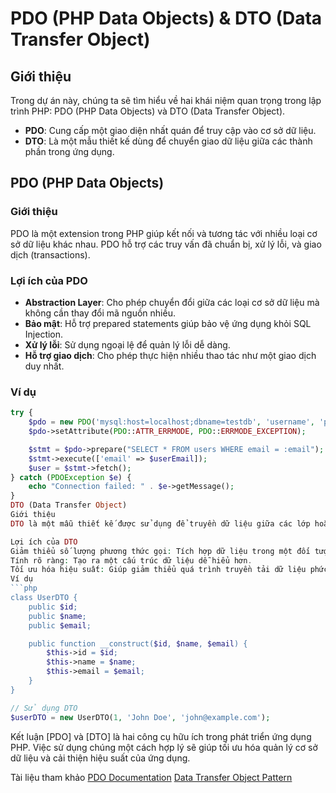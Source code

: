 # PDO (PHP Data Objects) & DTO (Data Transfer Object)

## Giới thiệu
Trong dự án này, chúng ta sẽ tìm hiểu về hai khái niệm quan trọng trong lập trình PHP: PDO (PHP Data Objects) và DTO (Data Transfer Object). 

- **PDO**: Cung cấp một giao diện nhất quán để truy cập vào cơ sở dữ liệu.
- **DTO**: Là một mẫu thiết kế dùng để chuyển giao dữ liệu giữa các thành phần trong ứng dụng.

## PDO (PHP Data Objects)

### Giới thiệu
PDO là một extension trong PHP giúp kết nối và tương tác với nhiều loại cơ sở dữ liệu khác nhau. PDO hỗ trợ các truy vấn đã chuẩn bị, xử lý lỗi, và giao dịch (transactions).

### Lợi ích của PDO
- **Abstraction Layer**: Cho phép chuyển đổi giữa các loại cơ sở dữ liệu mà không cần thay đổi mã nguồn nhiều.
- **Bảo mật**: Hỗ trợ prepared statements giúp bảo vệ ứng dụng khỏi SQL Injection.
- **Xử lý lỗi**: Sử dụng ngoại lệ để quản lý lỗi dễ dàng.
- **Hỗ trợ giao dịch**: Cho phép thực hiện nhiều thao tác như một giao dịch duy nhất.

### Ví dụ
```php
try {
    $pdo = new PDO('mysql:host=localhost;dbname=testdb', 'username', 'password');
    $pdo->setAttribute(PDO::ATTR_ERRMODE, PDO::ERRMODE_EXCEPTION);

    $stmt = $pdo->prepare("SELECT * FROM users WHERE email = :email");
    $stmt->execute(['email' => $userEmail]);
    $user = $stmt->fetch();
} catch (PDOException $e) {
    echo "Connection failed: " . $e->getMessage();
}
DTO (Data Transfer Object)
Giới thiệu
DTO là một mẫu thiết kế được sử dụng để truyền dữ liệu giữa các lớp hoặc thành phần trong ứng dụng mà không cần chứa logic xử lý.

Lợi ích của DTO
Giảm thiểu số lượng phương thức gọi: Tích hợp dữ liệu trong một đối tượng để truyền tải nhanh chóng.
Tính rõ ràng: Tạo ra một cấu trúc dữ liệu dễ hiểu hơn.
Tối ưu hóa hiệu suất: Giúp giảm thiểu quá trình truyền tải dữ liệu phức tạp bằng cách nhóm dữ liệu lại.
Ví dụ
```php
class UserDTO {
    public $id;
    public $name;
    public $email;

    public function __construct($id, $name, $email) {
        $this->id = $id;
        $this->name = $name;
        $this->email = $email;
    }
}
```
```php
// Sử dụng DTO
$userDTO = new UserDTO(1, 'John Doe', 'john@example.com');
```

Kết luận
[PDO] và [DTO] là hai công cụ hữu ích trong phát triển ứng dụng PHP. Việc sử dụng chúng một cách hợp lý sẽ giúp tối ưu hóa quản lý cơ sở dữ liệu và cải thiện hiệu suất của ứng dụng.

Tài liệu tham khảo
[PDO Documentation](https://www.php.net/manual/en/book.pdo.php)
[Data Transfer Object Pattern](https://en.wikipedia.org/wiki/Data_transfer_object)
